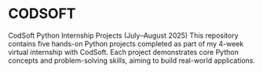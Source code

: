 # CODSOFT
CodSoft Python Internship Projects (July–August 2025)
This repository contains five hands-on Python projects completed as part of my 4-week virtual internship with CodSoft. Each project demonstrates core Python concepts and problem-solving skills, aiming to build real-world applications.
